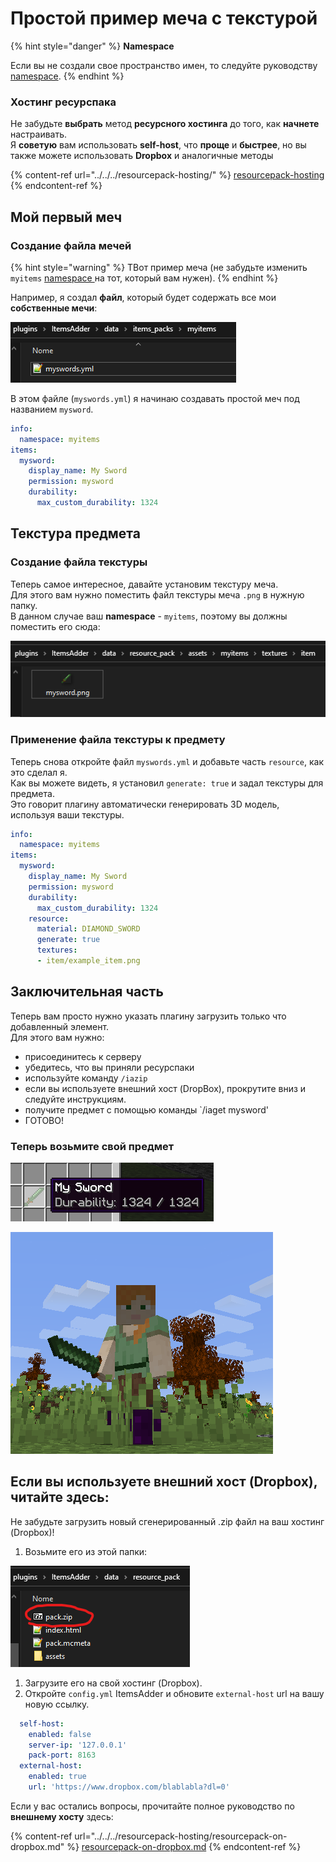 # Простой пример меча с текстурой

{% hint style="danger" %}
**Namespace**

Если вы не создали свое пространство имен, то следуйте руководству [namespace](../creating-your-namespace.md).
{% endhint %}

### Хостинг ресурспака

Не забудьте **выбрать** метод **ресурсного хостинга** до того, как **начнете** настраивать.\
Я **советую** вам использовать **self-host**, что **проще** и **быстрее**, но вы также можете использовать **Dropbox** и аналогичные методы

{% content-ref url="../../../resourcepack-hosting/" %}
[resourcepack-hosting](../../../resourcepack-hosting/)
{% endcontent-ref %}

## Мой первый меч

### Создание файла мечей

{% hint style="warning" %}
TВот пример меча (не забудьте изменить `myitems` [namespace ](../basic-concepts/namespace.md)на тот, который вам нужен).
{% endhint %}

Например, я создал **файл**, который будет содержать все мои **собственные мечи**:

![](<../../../../.gitbook/assets/immagine (16).png>)

В этом файле (`myswords.yml`) я начинаю создавать простой меч под названием `mysword`.

```yaml
info:
  namespace: myitems
items:
  mysword:
    display_name: My Sword
    permission: mysword
    durability:
      max_custom_durability: 1324
```

## Текстура предмета

### Создание файла текстуры

Теперь самое интересное, давайте установим текстуру меча.\
Для этого вам нужно поместить файл текстуры меча `.png` в нужную папку.\
В данном случае ваш **namespace** - `myitems`, поэтому вы должны поместить его сюда:

![](<../../../../.gitbook/assets/immagine (14).png>)

### Применение файла текстуры к предмету

Теперь снова откройте файл `myswords.yml` и добавьте часть `resource`, как это сделал я.\
Как вы можете видеть, я установил `generate: true` и задал текстуры для предмета.\
Это говорит плагину автоматически генерировать 3D модель, используя ваши текстуры.

```yaml
info:
  namespace: myitems
items:
  mysword:
    display_name: My Sword
    permission: mysword
    durability:
      max_custom_durability: 1324
    resource:
      material: DIAMOND_SWORD
      generate: true
      textures:
      - item/example_item.png
```

## Заключительная часть

Теперь вам просто нужно указать плагину загрузить только что добавленный элемент.\
Для этого вам нужно:

* присоединитесь к серверу
* убедитесь, что вы приняли ресурспаки
* используйте команду `/iazip`
* если вы используете внешний хост (DropBox), прокрутите вниз и следуйте инструкциям.
* получите предмет с помощью команды \`/iaget mysword'
* ГОТОВО!

### Теперь возьмите свой предмет

![](<../../../../.gitbook/assets/immagine (18).png>)

![](<../../../../.gitbook/assets/immagine (19).png>)

## Если вы используете внешний хост (Dropbox), читайте здесь:

Не забудьте загрузить новый сгенерированный .zip файл на ваш хостинг (Dropbox)!

1. Возьмите его из этой папки:

![](<../../../../.gitbook/assets/immagine (96) (2) (3) (2).png>)

1. Загрузите его на свой хостинг (Dropbox).
2. Откройте `config.yml` ItemsAdder и обновите `external-host` url на вашу новую ссылку.

```yaml
  self-host:
    enabled: false
    server-ip: '127.0.0.1'
    pack-port: 8163
  external-host:
    enabled: true
    url: 'https://www.dropbox.com/blablabla?dl=0'
```

Если у вас остались вопросы, прочитайте полное руководство по **внешнему хосту** здесь:

{% content-ref url="../../../resourcepack-hosting/resourcepack-on-dropbox.md" %}
[resourcepack-on-dropbox.md](../../../resourcepack-hosting/resourcepack-on-dropbox.md)
{% endcontent-ref %}

